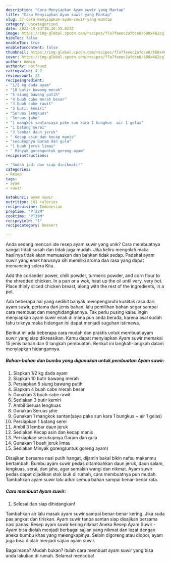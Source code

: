 ```yaml
---
description: "Cara Menyiapkan Ayam suwir yang Mantap"
title: "Cara Menyiapkan Ayam suwir yang Mantap"
slug: 37-cara-menyiapkan-ayam-suwir-yang-mantap
category: Uncategorized
date: 2022-10-23T18:36:55.617Z
image: https://img-global.cpcdn.com/recipes/f7a7feeec2afdce0/680x482cq70/ayam-suwir-foto-resep-utama.jpg
hideToc: false
enableToc: true
enableTocContent: false
thumbnail: https://img-global.cpcdn.com/recipes/f7a7feeec2afdce0/680x482cq70/ayam-suwir-foto-resep-utama.jpg
cover: https://img-global.cpcdn.com/recipes/f7a7feeec2afdce0/680x482cq70/ayam-suwir-foto-resep-utama.jpg
author: Admin
authorAv: notfound
ratingvalue: 4.2
reviewcount: 24
recipeingredient:
- "1/2 kg dada ayam"
- "10 butir bawang merah"
- "5 siung bawang putih"
- "4 buah cabe merah besar"
- "3 buah cabe rawit"
- "3 butir kemiri"
- "Seruas lengkuas"
- "Seruas jahe"
- "1 mangkok santansaya pake sun kara 1 bungkus  air 1 gelas"
- "1 batang serei"
- "3 lembar daun jeruk"
- " Kecap asin dan kecap manis"
- "secukupnya Garam dan gula"
- "1 buah jeruk limau"
- " Minyak gorenguntuk goreng ayam"
recipeinstructions:

- "Sudah jadi dan siap dinikmati!"
categories:
- Resep
tags:
- ayam
- suwir

katakunci: ayam suwir 
nutrition: 161 calories
recipecuisine: Indonesian
preptime: "PT22M"
cooktime: "PT39M"
recipeyield: "1"
recipecategory: Dessert

---
```





Anda sedang mencari ide resep ayam suwir yang unik? Cara membuatnya sangat tidak susah dan tidak juga mudah. Jika keliru mengolah maka hasilnya tidak akan memuaskan dan bahkan tidak sedap. Padahal ayam suwir yang enak harusnya sih memiliki aroma dan rasa yang dapat memancing selera Kita.





Add the coriander power, chilli powder, turmeric powder, and corn flour to the shredded chicken. In a pan or a wok, heat up the oil until very, very hot. Place thinly sliced chicken breast, along with the rest of the ingredients, in a pot.

Ada beberapa hal yang sedikit banyak mempengaruhi kualitas rasa dari ayam suwir, pertama dari jenis bahan, lalu pemilihan bahan segar sampai cara membuat dan menghidangkannya. Tak perlu pusing kalau ingin menyiapkan ayam suwir enak di mana pun anda berada, karena asal sudah tahu triknya maka hidangan ini dapat menjadi suguhan istimewa.






Berikut ini ada beberapa cara mudah dan praktis untuk membuat ayam suwir yang siap dikreasikan. Kamu dapat menyiapkan Ayam suwir memakai 15 jenis bahan dan 0 langkah pembuatan. Berikut ini langkah-langkah dalam menyiapkan hidangannya.

<!--inarticleads1-->

##### Bahan-bahan dan bumbu yang digunakan untuk pembuatan Ayam suwir:

1. Siapkan 1/2 kg dada ayam
1. Siapkan 10 butir bawang merah
1. Persiapkan 5 siung bawang putih
1. Siapkan 4 buah cabe merah besar
1. Gunakan 3 buah cabe rawit
1. Sediakan 3 butir kemiri
1. Ambil Seruas lengkuas
1. Gunakan Seruas jahe
1. Gunakan 1 mangkok santan(saya pake sun kara 1 bungkus + air 1 gelas)
1. Persiapkan 1 batang serei
1. Ambil 3 lembar daun jeruk
1. Sediakan  Kecap asin dan kecap manis
1. Persiapkan secukupnya Garam dan gula
1. Gunakan 1 buah jeruk limau
1. Sediakan  Minyak goreng(untuk goreng ayam)


Disajikan bersama nasi putih hangat, dijamin bakal bikin nafsu makanmu bertambah. Bumbu ayam suwir pedas ditambahkan daun jeruk, daun salam, lengkuas, serai, dan jahe, agar semakin wangi dan nikmat. Ayam suwir pedas dapat dijadikan stok lauk di rumah, cara membuatnya pun mudah. Tambahkan ayam suwir lalu aduk semua bahan sampai benar-benar rata. 

<!--inarticleads2-->

##### Cara membuat Ayam suwir:


1. Selesai dan siap dihidangkan!

Tambahkan air lalu masak ayam suwir sampai benar-benar kering. Jika suda pas angkat dan tiriskan. Ayam suwir tanpa santan siap disajikan bersama nasi panas. Resep ayam suwir kering nikmat Aneka Resep Ayam Suwir - Ayam bisa diolah menjadi berbagai sajian yang nikmat dan lezat dengan aneka bumbu khas yang melengkapinya. Selain digoreng atau diopor, ayam juga bisa diolah menjadi sajian ayam suwir. 

Bagaimana? Mudah bukan? Itulah cara membuat ayam suwir yang bisa anda lakukan di rumah. Selamat mencoba!
